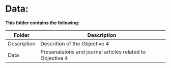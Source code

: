 # Data:

**This folder contains the following:**

Folder |  Description
--- | ---
Description | Descrition of the Objective 4
Data | Presenataions and journal articles related to Objective 4
